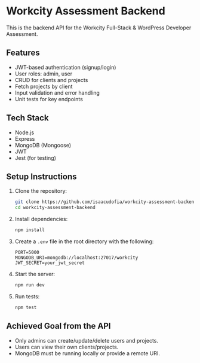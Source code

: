 # Workcity Assessment Backend

This is the backend API for the Workcity Full-Stack & WordPress Developer Assessment.

## Features

- JWT-based authentication (signup/login)
- User roles: admin, user
- CRUD for clients and projects
- Fetch projects by client
- Input validation and error handling
- Unit tests for key endpoints

## Tech Stack

- Node.js
- Express
- MongoDB (Mongoose)
- JWT
- Jest (for testing)

## Setup Instructions

1. Clone the repository:
   ```sh
   git clone https://github.com/isaacudofia/workcity-assessment-backend.git
   cd workcity-assessment-backend
   ```
2. Install dependencies:
   ```sh
   npm install
   ```
3. Create a `.env` file in the root directory with the following:
   ```env
   PORT=5000
   MONGODB_URI=mongodb://localhost:27017/workcity
   JWT_SECRET=your_jwt_secret
   ```
4. Start the server:
   ```sh
   npm run dev
   ```
5. Run tests:
   ```sh
   npm test
   ```

## Achieved Goal from the API

- Only admins can create/update/delete users and projects.
- Users can view their own clients/projects.
- MongoDB must be running locally or provide a remote URI.

